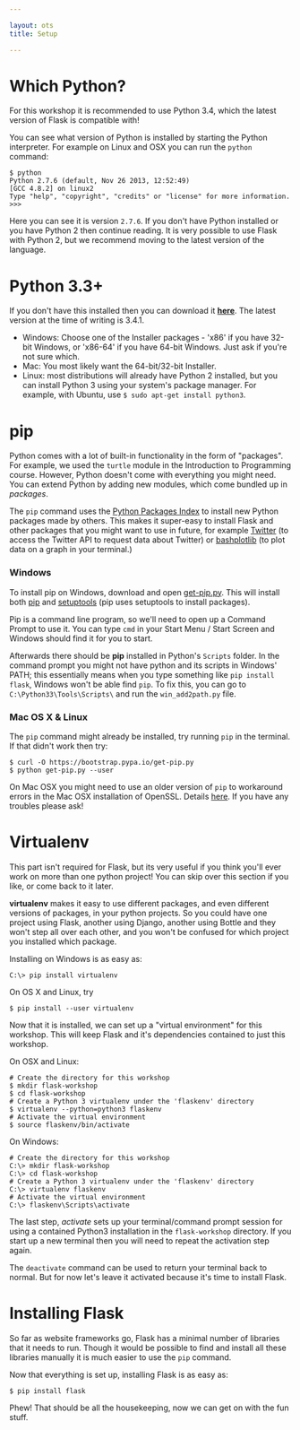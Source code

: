 ```yaml
---

layout: ots
title: Setup

---
```


# Which Python?

For this workshop it is recommended to use Python 3.4, which the latest version of Flask is compatible with!

You can see what version of Python is installed by starting the Python interpreter. For example on Linux and OSX you can run the `python` command:

    $ python
    Python 2.7.6 (default, Nov 26 2013, 12:52:49) 
    [GCC 4.8.2] on linux2
    Type "help", "copyright", "credits" or "license" for more information.
    >>> 

Here you can see it is version `2.7.6`. If you don't have Python installed or you have Python 2 then continue reading. It is very possible to use Flask with Python 2, but we recommend moving to the latest version of the language.

# Python 3.3+

If you don't have this installed then you can download it [**here**](http://python.org/download/). The latest version at the time of writing is 3.4.1.

* Windows: Choose one of the Installer packages - 'x86' if you have 32-bit Windows, or 'x86-64' if you have 64-bit Windows. Just ask if you're not sure which.
* Mac: You most likely want the 64-bit/32-bit Installer.
* Linux: most distributions will already have Python 2 installed, but you can install Python 3 using your system's package manager. For example, with Ubuntu, use `$ sudo apt-get install python3`.

# pip

Python comes with a lot of built-in functionality in the form of "packages". For example, we used the `turtle` module in the Introduction to Programming course. However, Python doesn't come with everything you might need. You can extend Python by adding new modules, which come bundled up in *packages*.

The `pip` command uses the [Python Packages Index](https://pypi.python.org/pypi) to install new Python packages made by others. This makes it super-easy to install Flask and other packages that you might want to use in future, for example [Twitter](https://pypi.python.org/pypi/twitter) (to access the Twitter API to request data about Twitter) or [bashplotlib](https://pypi.python.org/pypi/bashplotlib) (to plot data on a graph in your terminal.)

### Windows

To install pip on Windows, download and open [get-pip.py](https://raw.github.com/pypa/pip/master/contrib/get-pip.py). This will install both [pip] and [setuptools] \(pip uses setuptools to install packages\).

Pip is a command line program, so we'll need to open up a Command Prompt to use it. You can type `cmd` in your Start Menu / Start Screen and Windows should find it for you to start.

Afterwards there should be **pip** installed in Python's `Scripts` folder. In the command prompt you might not have python and its scripts in Windows' PATH; this essentially means when you type something like `pip install flask`, Windows won't be able find `pip`. To fix this, you can go to `C:\Python33\Tools\Scripts\` and run the `win_add2path.py` file.

[pip]: https://pypi.python.org/pypi/pip
[setuptools]: https://pypi.python.org/pypi/setuptools

### Mac OS X & Linux

The `pip` command might already be installed, try running `pip` in the terminal. If that didn't work then try:

    $ curl -O https://bootstrap.pypa.io/get-pip.py
    $ python get-pip.py --user

On Mac OSX you might need to use an older version of `pip` to workaround errors in the Mac OSX installation of OpenSSL. Details [here](https://github.com/pypa/pip/issues/829). If you have any troubles please
ask!

# Virtualenv

This part isn't required for Flask, but its very useful if you think you'll ever work on more than one python project! You can skip over this section if you like, or come back to it later.

**virtualenv** makes it easy to use different packages, and even different versions of packages, in your python projects. So you could have one project using Flask, another using Django, another using Bottle and they won't step all over each other, and you won't be confused for which project you installed which package.

Installing on Windows is as easy as:

    C:\> pip install virtualenv

On OS X and Linux, try

    $ pip install --user virtualenv

Now that it is installed, we can set up a "virtual environment" for this workshop. This will keep Flask and it's dependencies contained to just this workshop.

On OSX and Linux:

    # Create the directory for this workshop
    $ mkdir flask-workshop
    $ cd flask-workshop
    # Create a Python 3 virtualenv under the 'flaskenv' directory
    $ virtualenv --python=python3 flaskenv
    # Activate the virtual environment
    $ source flaskenv/bin/activate

On Windows:

    # Create the directory for this workshop
    C:\> mkdir flask-workshop
    C:\> cd flask-workshop
    # Create a Python 3 virtualenv under the 'flaskenv' directory
    C:\> virtualenv flaskenv
    # Activate the virtual environment
    C:\> flaskenv\Scripts\activate

The last step, *activate* sets up your terminal/command prompt session for using a contained Python3 installation in the `flask-workshop` directory. If you start up a new terminal then you will need to repeat the activation step again.

The `deactivate` command can be used to return your terminal back to normal. But for now let's leave it activated because it's time to install Flask.

# Installing Flask

So far as website frameworks go, Flask has a minimal number of libraries that it needs to run. Though it would be possible to find and install all these libraries manually it is much easier to use the `pip` command.

Now that everything is set up, installing Flask is as easy as:

    $ pip install flask

Phew! That should be all the housekeeping, now we can get on with the fun stuff.
